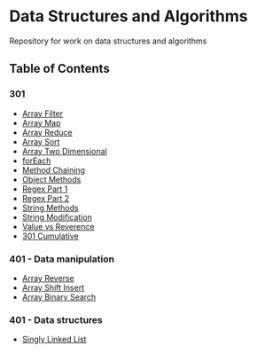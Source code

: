 # Data Structures and Algorithms
Repository for work on data structures and algorithms

## Table of Contents
### 301
- [Array Filter](https://github.com/vanvoljg/data-structures-and-algorithms/tree/master/code-challenges/301/array-filter)
- [Array Map](https://github.com/vanvoljg/data-structures-and-algorithms/tree/master/code-challenges/301/array-map)
- [Array Reduce](https://github.com/vanvoljg/data-structures-and-algorithms/tree/master/code-challenges/301/array-reduce)
- [Array Sort](https://github.com/vanvoljg/data-structures-and-algorithms/tree/master/code-challenges/301/array-sort)
- [Array Two Dimensional](https://github.com/vanvoljg/data-structures-and-algorithms/tree/master/code-challenges/301/array-two-dim)
- [forEach](https://github.com/vanvoljg/data-structures-and-algorithms/tree/master/code-challenges/301/for-each)
- [Method Chaining](https://github.com/vanvoljg/data-structures-and-algorithms/tree/master/code-challenges/301/method-chaining)
- [Object Methods](https://github.com/vanvoljg/data-structures-and-algorithms/tree/master/code-challenges/301/object-methods)
- [Regex Part 1](https://github.com/vanvoljg/data-structures-and-algorithms/tree/master/code-challenges/301/regex)
- [Regex Part 2](https://github.com/vanvoljg/data-structures-and-algorithms/tree/master/code-challenges/301/regex2)
- [String Methods](https://github.com/vanvoljg/data-structures-and-algorithms/tree/master/code-challenges/301/string-methods-1)
- [String Modification](https://github.com/vanvoljg/data-structures-and-algorithms/tree/master/code-challenges/301/string-modification)
- [Value vs Reverence](https://github.com/vanvoljg/data-structures-and-algorithms/tree/master/code-challenges/301/value-vs-reference)
- [301 Cumulative](https://github.com/vanvoljg/data-structures-and-algorithms/tree/master/code-challenges/301/cumulative)

### 401 - Data manipulation
- [Array Reverse](https://github.com/vanvoljg/data-structures-and-algorithms/tree/master/code-challenges/401/arrayReverse)
- [Array Shift Insert](https://github.com/vanvoljg/data-structures-and-algorithms/tree/master/code-challenges/401/arrayShift)
- [Array Binary Search]()

### 401 - Data structures
- [Singly Linked List](https://github.com/vanvoljg/data-structures-and-algorithms/tree/master/data-structures/linkedList)
